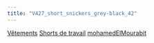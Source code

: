 ```yaml
---
title: "V427_short_snickers_grey-black_42"
---
```


[Vêtements](notes/equipements/L_Vetements.md) [Shorts de travail](notes/Shorts%20de%20travail.md) [mohamedElMourabit](notes/mohamedElMourabit.md)
